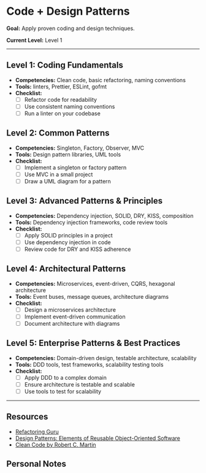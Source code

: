 # Code + Design Patterns

**Goal:** Apply proven coding and design techniques.

**Current Level:** Level 1

---

## Level 1: Coding Fundamentals
- **Competencies:** Clean code, basic refactoring, naming conventions
- **Tools:** linters, Prettier, ESLint, gofmt
- **Checklist:**
  - [ ] Refactor code for readability
  - [ ] Use consistent naming conventions
  - [ ] Run a linter on your codebase

## Level 2: Common Patterns
- **Competencies:** Singleton, Factory, Observer, MVC
- **Tools:** Design pattern libraries, UML tools
- **Checklist:**
  - [ ] Implement a singleton or factory pattern
  - [ ] Use MVC in a small project
  - [ ] Draw a UML diagram for a pattern

## Level 3: Advanced Patterns & Principles
- **Competencies:** Dependency injection, SOLID, DRY, KISS, composition
- **Tools:** Dependency injection frameworks, code review tools
- **Checklist:**
  - [ ] Apply SOLID principles in a project
  - [ ] Use dependency injection in code
  - [ ] Review code for DRY and KISS adherence

## Level 4: Architectural Patterns
- **Competencies:** Microservices, event-driven, CQRS, hexagonal architecture
- **Tools:** Event buses, message queues, architecture diagrams
- **Checklist:**
  - [ ] Design a microservices architecture
  - [ ] Implement event-driven communication
  - [ ] Document architecture with diagrams

## Level 5: Enterprise Patterns & Best Practices
- **Competencies:** Domain-driven design, testable architecture, scalability
- **Tools:** DDD tools, test frameworks, scalability testing tools
- **Checklist:**
  - [ ] Apply DDD to a complex domain
  - [ ] Ensure architecture is testable and scalable
  - [ ] Use tools to test for scalability

---

## Resources
- [Refactoring Guru](https://refactoring.guru/)
- [Design Patterns: Elements of Reusable Object-Oriented Software](https://en.wikipedia.org/wiki/Design_Patterns)
- [Clean Code by Robert C. Martin](https://www.oreilly.com/library/view/clean-code/9780136083238/)

## Personal Notes